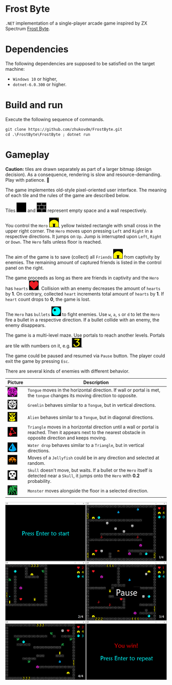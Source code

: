 # Frost Byte

`.NET` implementation of a single-player arcade game inspired by ZX Spectrum
[Frost Byte](https://spectrumcomputing.co.uk/entry/1894/ZX-Spectrum/Frost_Byte).

# Dependencies

The following dependencies are supposed to be satisfied on the target machine:

- `Windows 10` or higher,
- `dotnet-6.0.300` or higher.

# Build and run

Execute the following sequence of commands.

```console
git clone https://github.com/zhukovdm/FrostByte.git
cd .\FrostByte\FrostByte ; dotnet run
```

# Gameplay

**Caution:** tiles are drawn separately as part of a larger bitmap (design
decision). As a consequence, rendering is slow and resource-demanding.
Play with patience. 🤗

The game implementes old-style pixel-oriented user interface. The meaning of
each tile and the rules of the game are described below.

Tiles ![empty.png](Assets/Images/empty.png) and ![wall.png](Assets/Images/wall.png)
represent empty space and a wall respectively.

You control the `Hero` ![hero.png](./Assets/Images/hero.png), yellow twisted
rectangle with small cross in the upper right corner. The `Hero` moves upon
pressing `Left` and `Right` in a respective directions. It jumps on `Up`.
Jump is interrupted upon `Left`, `Right` or `Down`. The `Hero` falls unless
floor is reached.

The aim of the game is to save (collect) all `Friends`
![friend.png](./Assets/Images/friend.png) from captivity by enemies. The
remaining amount of captured friends is listed in the control panel on the
right.

The game proceeds as long as there are friends in captivity and the `Hero` has
`hearts` ![heart.png](./Assets/Images/heart.png). Collision with an enemy decreases
the amount of `hearts` by **1**. On contrary, collected `heart` increments total
amount of `hearts` by **1**. If `heart` count drops to **0**, the game is lost.

The `Hero` has `bullets` ![bullet.png](Assets/Images/bullet.png) to fight
enemies. Use `w`, `a`, `s` or `d` to let the `Hero` fire a bullet in a respective
direction. If a bullet collide with an enemy, the enemy disappears.

The game is a multi-level maze. Use portals to reach another levels. Portals
are tile with numbers on it, e.g. ![portal.png](Assets/Images/portal.png).

The game could be paused and resumed via `Pause` button. The player could exit
the game by pressing `Esc`.

There are several kinds of enemies with different behavior.

| Picture | Description |
|---|---|
| ![tongue.png](./Assets/Images/tongue.png) | `Tongue` moves in the horizontal direction. If wall or portal is met, the `tongue` changes its moving direction to opposite. |
| ![gremlin.png](./Assets/Images/gremlin.png) | `Gremlin` behaves similar to a `Tongue`, but in vertical directions. |
| ![alien.png](./Assets/Images/alien.png) | `Alien` behaves similar to a `Tongue`, but in diagonal directions. |
| ![triangle.png](./Assets/Images/triangle.png) | `Triangle` moves in a horizontal direction until a wall or portal is reached. Then it appears next to the nearest obstacle in opposite direction and keeps moving. |
| ![waterdrop.png](./Assets/Images/waterdrop.png) | `Water drop` behaves similar to a `Triangle`, but in vertical directions. |
| ![jellyfish.png](./Assets/Images/jellyfish.png) | Moves of a `Jellyfish` could be in any direction and selected at random. |
| ![skull.png](./Assets/Images/skull.png) | `Skull` doesn't move, but waits. If a bullet or the `Hero` itself is detected near a `Skull`, it jumps onto the `Hero` with **0.2** probability. |
| ![monster.png](./Assets/Images/monster.png) | `Monster` moves alongside the floor in a selected direction. |

![gui.png](./Assets/Images/gui.png)
